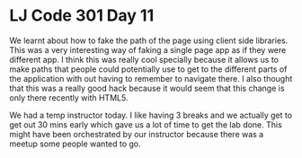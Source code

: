 # LJ Code 301 Day 11

We learnt about how to fake the path of the page using client side libraries.
This was a very interesting way of faking a single page app as if they were different app. I think this was really cool specially because it allows us to make paths that people could potentially use to get to the different parts of the application with out having to remember to navigate there. I also thought that this was a really good hack because it would seem that this change is only there recently with HTML5.

We had a temp instructor today. I like having 3 breaks and we actually get to get out 30 mins early which gave us a lot of time to get the lab done. This might have been orchestrated by our instructor because there was a meetup some people wanted to go.  
